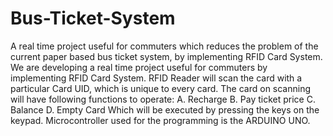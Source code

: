 # Bus-Ticket-System
A real time project useful for commuters which reduces the problem of the current paper based bus ticket system, by implementing RFID Card System.
We are developing a real time project useful for commuters by implementing RFID Card System. RFID Reader will scan the card with a particular Card UID, which is unique to every card. The card on scanning will have following functions to operate:
A. Recharge
B. Pay ticket price
C. Balance
D. Empty Card
Which will be executed by pressing the keys on the keypad.
Microcontroller used for the programming is the ARDUINO UNO.
